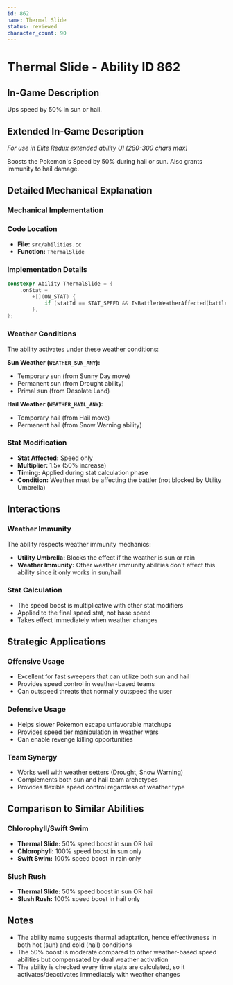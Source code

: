 ```yaml
---
id: 862
name: Thermal Slide
status: reviewed
character_count: 90
---
```


# Thermal Slide - Ability ID 862

## In-Game Description
Ups speed by 50% in sun or hail.

## Extended In-Game Description
*For use in Elite Redux extended ability UI (280-300 chars max)*

Boosts the Pokemon's Speed by 50% during hail or sun. Also grants immunity to hail damage.

## Detailed Mechanical Explanation

### Mechanical Implementation

### Code Location
- **File:** `src/abilities.cc`
- **Function:** `ThermalSlide`

### Implementation Details
```cpp
constexpr Ability ThermalSlide = {
    .onStat =
        +[](ON_STAT) {
            if (statId == STAT_SPEED && IsBattlerWeatherAffected(battler, WEATHER_SUN_ANY | WEATHER_HAIL_ANY)) *stat *= 1.5;
        },
};
```

### Weather Conditions
The ability activates under these weather conditions:

**Sun Weather (`WEATHER_SUN_ANY`):**
- Temporary sun (from Sunny Day move)
- Permanent sun (from Drought ability)
- Primal sun (from Desolate Land)

**Hail Weather (`WEATHER_HAIL_ANY`):**
- Temporary hail (from Hail move)
- Permanent hail (from Snow Warning ability)

### Stat Modification
- **Stat Affected:** Speed only
- **Multiplier:** 1.5x (50% increase)
- **Timing:** Applied during stat calculation phase
- **Condition:** Weather must be affecting the battler (not blocked by Utility Umbrella)

## Interactions

### Weather Immunity
The ability respects weather immunity mechanics:
- **Utility Umbrella:** Blocks the effect if the weather is sun or rain
- **Weather Immunity:** Other weather immunity abilities don't affect this ability since it only works in sun/hail

### Stat Calculation
- The speed boost is multiplicative with other stat modifiers
- Applied to the final speed stat, not base speed
- Takes effect immediately when weather changes

## Strategic Applications

### Offensive Usage
- Excellent for fast sweepers that can utilize both sun and hail
- Provides speed control in weather-based teams
- Can outspeed threats that normally outspeed the user

### Defensive Usage
- Helps slower Pokemon escape unfavorable matchups
- Provides speed tier manipulation in weather wars
- Can enable revenge killing opportunities

### Team Synergy
- Works well with weather setters (Drought, Snow Warning)
- Complements both sun and hail team archetypes
- Provides flexible speed control regardless of weather type

## Comparison to Similar Abilities

### Chlorophyll/Swift Swim
- **Thermal Slide:** 50% speed boost in sun OR hail
- **Chlorophyll:** 100% speed boost in sun only
- **Swift Swim:** 100% speed boost in rain only

### Slush Rush
- **Thermal Slide:** 50% speed boost in sun OR hail
- **Slush Rush:** 100% speed boost in hail only

## Notes
- The ability name suggests thermal adaptation, hence effectiveness in both hot (sun) and cold (hail) conditions
- The 50% boost is moderate compared to other weather-based speed abilities but compensated by dual weather activation
- The ability is checked every time stats are calculated, so it activates/deactivates immediately with weather changes